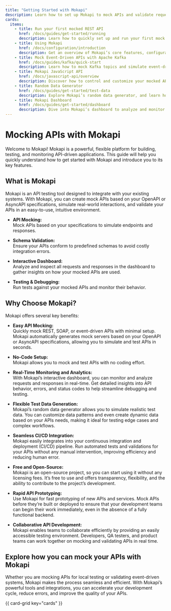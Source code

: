 ```yaml
---
title: "Getting Started with Mokapi"
description: Learn how to set up Mokapi to mock APIs and validate requests using OpenAPI or AsyncAPI. No account needed—free, open-source, and easy to use.
cards:
  items:
    - title: Run your first mocked REST API
      href: /docs/guides/get-started/running
      description: Learn how to quickly set up and run your first mock REST API and view the results in the Mokapi dashboard.
    - title: Using Mokapi
      href: /docs/configuration/introduction
      description: Get an overview of Mokapi’s core features, configuration options, and how to patch and use configuration providers effectively.
    - title: Mock Event-Driven APIs with Apache Kafka
      href: /docs/guides/kafka/quick-start
      description: Learn how to mock Kafka topics and simulate event-driven architectures for realistic API testing.
    - title: Mokapi JavaScript API
      href: /docs/javascript-api/overview
      description: Discover how to control and customize your mocked APIs programmatically with Mokapi’s JavaScript API.
    - title: Random Data Generator
      href: /docs/guides/get-started/test-data
      description: Explore Mokapi’s random data generator, and learn how to customize the data for your API testing needs.
    - title: Mokapi Dashboard
      href: /docs/guides/get-started/dashboard
      description: Dive into Mokapi’s dashboard to analyze and monitor APIs, requests, and responses in real time for efficient debugging.
---
```


# Mocking APIs with Mokapi

Welcome to Mokapi! Mokapi is a powerful, flexible platform for building, testing, and monitoring API-driven applications. This guide will help you quickly understand how to get started with Mokapi and introduce you to its key features.

## What is Mokapi

Mokapi is an API testing tool designed to integrate with your existing systems. With Mokapi, you can create mock APIs based on your OpenAPI or AsyncAPI specifications, simulate real-world interactions, and validate your APIs in an easy-to-use, intuitive environment.

- <p><strong>API Mocking:</strong><br />Mock APIs based on your specifications to simulate endpoints and responses.</p>
- <p><strong>Schema Validation:</strong><br />Ensure your APIs conform to predefined schemas to avoid costly integration errors.</p>
- <p><strong>Interactive Dashboard:</strong><br />Analyze and inspect all requests and responses in the dashboard to gather insights on how your mocked APIs are used.</p>
- <p><strong>Testing & Debugging:</strong><br />Run tests against your mocked APIs and monitor their behavior.</p>

## Why Choose Mokapi?

Mokapi offers several key benefits:

- <p><strong>Easy API Mocking:</strong><br />Quickly mock REST, SOAP, or event-driven APIs with minimal setup. Mokapi automatically generates mock servers based on your OpenAPI or AsyncAPI specifications, allowing you to simulate and test APIs in seconds.</p>
- <p><strong>No-Code Setup:</strong><br />Mokapi allows you to mock and test APIs with no coding effort.</p>
- <p><strong>Real-Time Monitoring and Analytics:</strong><br />With Mokapi’s interactive dashboard, you can monitor and analyze requests and responses in real-time. Get detailed insights into API behavior, errors, and status codes to help streamline debugging and testing.</p>
- <p><strong>Flexible Test Data Generation:</strong><br />Mokapi’s random data generator allows you to simulate realistic test data. You can customize data patterns and even create dynamic data based on your APIs needs, making it ideal for testing edge cases and complex workflows.</p>
- <p><strong>Seamless CI/CD Integration:</strong><br />Mokapi easily integrates into your continuous integration and deployment (CI/CD) pipeline. Run automated tests and validations for your APIs without any manual intervention, improving efficiency and reducing human error.</p>
- <p><strong>Free and Open-Source:</strong><br />Mokapi is an open-source project, so you can start using it without any licensing fees. It’s free to use and offers transparency, flexibility, and the ability to contribute to the project’s development.</p>
- <p><strong>Rapid API Prototyping:</strong><br />Use Mokapi for fast prototyping of new APIs and services. Mock APIs before they’re built or deployed to ensure that your development teams can begin their work immediately, even in the absence of a fully functional backend.</p>
- <p><strong>Collaborative API Development:</strong><br />Mokapi enables teams to collaborate efficiently by providing an easily accessible testing environment. Developers, QA testers, and product teams can work together on mocking and validating APIs in real time.</p>

## Explore how you can mock your APIs with Mokapi

Whether you are mocking APIs for local testing or validating event-driven systems, Mokapi makes the process seamless and efficient. With Mokapi’s powerful tools and integrations, you can accelerate your development cycle, reduce errors, and improve the quality of your APIs.

{{ card-grid key="cards" }}
